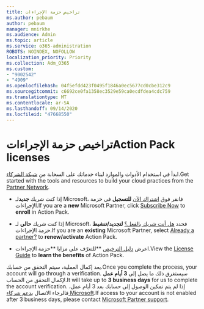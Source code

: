 ```yaml
---
title: تراخيص حزمة الإجراءات
ms.author: pebaum
author: pebaum
manager: mnirkhe
ms.audience: Admin
ms.topic: article
ms.service: o365-administration
ROBOTS: NOINDEX, NOFOLLOW
localization_priority: Priority
ms.collection: Adm_O365
ms.custom:
- "9002542"
- "4909"
ms.openlocfilehash: 04f5efdd423f0495f1846a0ec5677cd0cbe312c9
ms.sourcegitcommit: c6692ce0fa1358ec3529e59ca0ecdfdea4cdc759
ms.translationtype: MT
ms.contentlocale: ar-SA
ms.lasthandoff: 09/14/2020
ms.locfileid: "47668550"
---
```

# <a name="action-pack-licenses"></a><span data-ttu-id="0df44-102">تراخيص حزمة الإجراءات</span><span class="sxs-lookup"><span data-stu-id="0df44-102">Action Pack licenses</span></span>

<span data-ttu-id="0df44-103">ابدأ في استخدام الأدوات والموارد لبناء خدماتك على السحابة من [شبكة الشركاء](https://aka.ms/MPNActionPack).</span><span class="sxs-lookup"><span data-stu-id="0df44-103">Get started with the tools and resources to build your cloud practices from the [Partner Network](https://aka.ms/MPNActionPack).</span></span>

- <span data-ttu-id="0df44-104">إذا كنت شريك **جديد**لـ Microsoft، فانقر فوق [اشتراك الآن](https://aka.ms/MPNActionPackNew) **للتسجيل** في حزمة الإجراءات.</span><span class="sxs-lookup"><span data-stu-id="0df44-104">If you are a **new** Microsoft Partner, click [Subscribe Now](https://aka.ms/MPNActionPackNew) to **enroll** in Action Pack.</span></span>

- <span data-ttu-id="0df44-105">إذا كنت شريك **حالي** لـ Microsoft، فحدد [هل أنت شريك بالفعل؟](https://aka.ms/MPNActionPackExisting) **لتجديد/تنشيط** حزمة الإجراءات.</span><span class="sxs-lookup"><span data-stu-id="0df44-105">If you are an **existing** Microsoft Partner, select [Already a partner?](https://aka.ms/MPNActionPackExisting) to **renew/activate** Action Pack.</span></span> 

- <span data-ttu-id="0df44-106">اعرض [دليل الترخيص](https://aka.ms/MPNActionPackGuide) \*\*للتعرّف على مزايا \*\*حزمة الإجراءات.</span><span class="sxs-lookup"><span data-stu-id="0df44-106">View the [License Guide](https://aka.ms/MPNActionPackGuide) to **learn the benefits** of Action Pack.</span></span> 

<span data-ttu-id="0df44-107">بعد إكمال العملية، سيتم التحقق من حسابك.</span><span class="sxs-lookup"><span data-stu-id="0df44-107">Once you complete the process, your account will go through a verification.</span></span> <span data-ttu-id="0df44-108">سيستغرق ذلك ما يصل إلى **3 أيام عمل** لإكمال التحقق من الحساب.</span><span class="sxs-lookup"><span data-stu-id="0df44-108">It will take up to **3 business days** for us to complete the account verification.</span></span> <span data-ttu-id="0df44-109">إذا لم يتم تمكين الوصول إلى حسابك بعد 3 أيام عمل، فالرجاء الاتصال [بدعم شركاء Microsoft](https://aka.ms/MPNActionPackSupport).</span><span class="sxs-lookup"><span data-stu-id="0df44-109">If access to your account is not enabled after 3 business days, please contact [Microsoft Partner support](https://aka.ms/MPNActionPackSupport).</span></span> 
